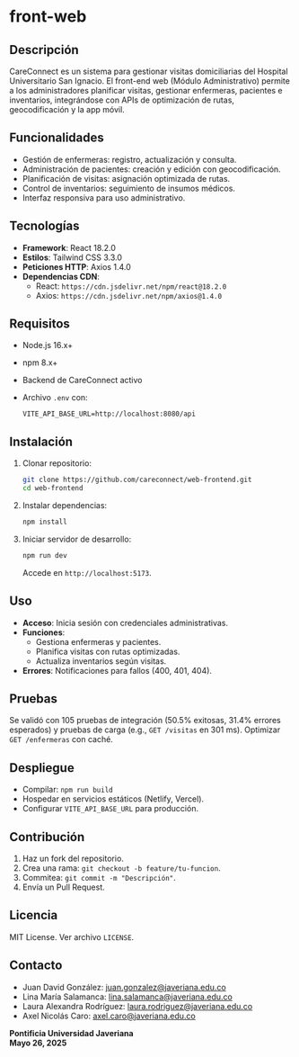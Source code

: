 # front-web


## Descripción

CareConnect es un sistema para gestionar visitas domiciliarias del Hospital Universitario San Ignacio. El front-end web (Módulo Administrativo) permite a los administradores planificar visitas, gestionar enfermeras, pacientes e inventarios, integrándose con APIs de optimización de rutas, geocodificación y la app móvil.

## Funcionalidades

- Gestión de enfermeras: registro, actualización y consulta.
- Administración de pacientes: creación y edición con geocodificación.
- Planificación de visitas: asignación optimizada de rutas.
- Control de inventarios: seguimiento de insumos médicos.
- Interfaz responsiva para uso administrativo.

## Tecnologías

- **Framework**: React 18.2.0
- **Estilos**: Tailwind CSS 3.3.0
- **Peticiones HTTP**: Axios 1.4.0
- **Dependencias CDN**:
  - React: `https://cdn.jsdelivr.net/npm/react@18.2.0`
  - Axios: `https://cdn.jsdelivr.net/npm/axios@1.4.0`

## Requisitos

- Node.js 16.x+
- npm 8.x+
- Backend de CareConnect activo
- Archivo `.env` con:

  ```
  VITE_API_BASE_URL=http://localhost:8080/api
  ```

## Instalación

1. Clonar repositorio:

   ```bash
   git clone https://github.com/careconnect/web-frontend.git
   cd web-frontend
   ```
2. Instalar dependencias:

   ```bash
   npm install
   ```
3. Iniciar servidor de desarrollo:

   ```bash
   npm run dev
   ```

   Accede en `http://localhost:5173`.

## Uso

- **Acceso**: Inicia sesión con credenciales administrativas.
- **Funciones**:
  - Gestiona enfermeras y pacientes.
  - Planifica visitas con rutas optimizadas.
  - Actualiza inventarios según visitas.
- **Errores**: Notificaciones para fallos (400, 401, 404).

## Pruebas

Se validó con 105 pruebas de integración (50.5% exitosas, 31.4% errores esperados) y pruebas de carga (e.g., `GET /visitas` en 301 ms). Optimizar `GET /enfermeras` con caché.

## Despliegue

- Compilar: `npm run build`
- Hospedar en servicios estáticos (Netlify, Vercel).
- Configurar `VITE_API_BASE_URL` para producción.

## Contribución

1. Haz un fork del repositorio.
2. Crea una rama: `git checkout -b feature/tu-funcion`.
3. Commitea: `git commit -m "Descripción"`.
4. Envía un Pull Request.

## Licencia

MIT License. Ver archivo `LICENSE`.

## Contacto

- Juan David González: juan.gonzalez@javeriana.edu.co
- Lina María Salamanca: lina.salamanca@javeriana.edu.co
- Laura Alexandra Rodríguez: laura.rodriguez@javeriana.edu.co
- Axel Nicolás Caro: axel.caro@javeriana.edu.co

**Pontificia Universidad Javeriana**\
**Mayo 26, 2025**